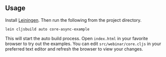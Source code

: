 ## Usage

Install [Leiningen](http://leiningen.org). Then run the following from the 
project directory.

```shell
lein cljsbuild auto core-async-example
```

This will start the auto build process. Open `index.html` in your favorite 
browser to try out the examples. You can edit `src/webinar/core.cljs` in
your preferred text editor and refresh the browser to view your changes.